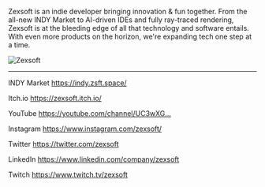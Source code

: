 Zexsoft is an indie developer bringing innovation & fun together. From the all-new INDY Market to AI-driven IDEs and fully ray-traced rendering, Zexsoft is at the bleeding edge of all that technology and software entails. With even more products on the horizon, we're expanding tech one step at a time.

![Zexsoft](https://user-images.githubusercontent.com/95217387/183919510-7b87cc5b-f537-4c69-ba8f-5bac1be72f70.svg)

------------

INDY Market  https://indy.zsft.space/

Itch.io      https://zexsoft.itch.io/

YouTube      https://youtube.com/channel/UC3wXG…

Instagram    https://www.instagram.com/zexsoft/

Twitter      https://twitter.com/zexsoft

LinkedIn     https://www.linkedin.com/company/zexsoft

Twitch       https://www.twitch.tv/zexsoft
